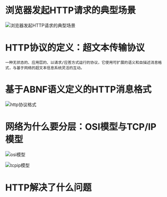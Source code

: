 # 浏览器发起HTTP请求的典型场景  

![浏览器发起HTTP请求的典型场景](https://github.com/MAZENAN/lear_note/blob/master/PHP%E7%AC%94%E8%AF%95%E9%9D%A2%E8%AF%95%E8%80%83%E7%82%B9/img/liulanqi.png)  
# HTTP协议的定义：超文本传输协议  
    一种无状态的、应用层的、以请求/应答方式运行的协议，它使用可扩展的语义和自描述消息格式，与基于网络的超文本信息系统灵活的互动。  

# 基于ABNF语义定义的HTTP消息格式  
![http协议格式](https://github.com/MAZENAN/lear_note/blob/master/PHP%E7%AC%94%E8%AF%95%E9%9D%A2%E8%AF%95%E8%80%83%E7%82%B9/img/httpgs.png)

# 网络为什么要分层：OSI模型与TCP/IP模型  
![osi模型](https://github.com/MAZENAN/lear_note/blob/master/PHP%E7%AC%94%E8%AF%95%E9%9D%A2%E8%AF%95%E8%80%83%E7%82%B9/img/osi.png)  

![tcpip模型](https://github.com/MAZENAN/lear_note/blob/master/PHP%E7%AC%94%E8%AF%95%E9%9D%A2%E8%AF%95%E8%80%83%E7%82%B9/img/tcpip.png)  

# HTTP解决了什么问题  
	